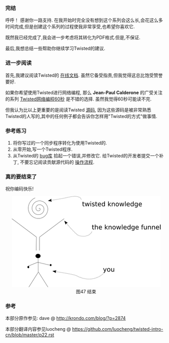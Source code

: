 ### 完结

呼呼！ 感谢你一路支持. 在我开始时完全没有想到这个系列会这么长,会花这么多时间完成,但是创建这个系列的过程使我非常享受,也希望你喜欢它.

既然我已经完成了,我会进一步考虑将其转化为PDF格式.但是,不保证.

最后,我想总结一些帮助你继续学习Twisted的建议.

### 进一步阅读

首先,我建议阅读Twisted的 [在线文档](http://twistedmatrix.com/trac/wiki/Documentation). 虽然它备受指责,但我觉得这总比饱受赞誉要好.

如果你希望使用Twisted进行网络编程, 那么 **Jean-Paul Calderone** 的广受关注的系列 [Twisted网络编程60秒](http://jcalderone.livejournal.com/50562.html) 是不错的选择. 虽然我觉得60秒可能读不完.

但我认为比以上更重要的是阅读Twisted [源码](http://twistedmatrix.com/trac/browser/trunk), 因为这些源码是被非常熟悉Twisted的人写的,其中的任何例子都会告诉你怎样用"Twisted的方式"做事情.

### 参考练习

1. 将你写过的一个同步程序转化为使用Twisted的.
2. 从零开始,写一个Twisted程序.
3. 从Twisted的 [bug库](http://twistedmatrix.com/trac/report) 拾起一个错误,并修改它. 给Twisted的开发者提交一个补丁, 不要忘记阅读贡献源代码的 [操作流程](http://twistedmatrix.com/trac/wiki/ContributingToTwistedLabs).

### 真的要结束了

祝你编码快乐!

<div style="text-align: center"><img src="_static/p22_theend1.png" title="结束" alt="结束" /></div>
<div style="text-align: center">图47 结束</div>

### 参考

本部分原作参见: dave @ <http://krondo.com/blog/?p=2874>

本部分翻译内容参见luocheng @ <https://github.com/luocheng/twisted-intro-cn/blob/master/p22.rst>
